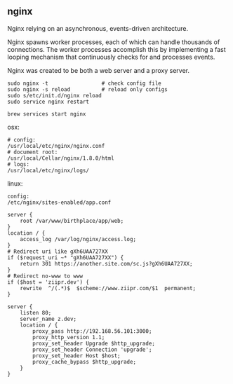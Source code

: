 nginx
-

Nginx relying on an asynchronous, events-driven architecture.

Nginx spawns worker processes, each of which can handle thousands of connections.
The worker processes accomplish this by implementing a fast looping mechanism
that continuously checks for and processes events.

Nginx was created to be both a web server and a proxy server.

````
sudo nginx -t                 # check config file
sudo nginx -s reload          # reload only configs
sudo s/etc/init.d/nginx reload
sudo service nginx restart

brew services start nginx
````

osx:
````
# config:
/usr/local/etc/nginx/nginx.conf
# document root:
/usr/local/Cellar/nginx/1.8.0/html
# logs:
/usr/local/etc/nginx/logs/
````

linux:
````
config:
/etc/nginx/sites-enabled/app.conf
````

````
server {
    root /var/www/birthplace/app/web;
}
location / {
    access_log /var/log/nginx/access.log;
}
# Redirect uri like gXh6UAA727XX
if ($request_uri ~* "gXh6UAA727XX") {
    return 301 https://another.site.com/sc.js?gXh6UAA727XX;
}
# Redirect no-www to www
if ($host = 'ziipr.dev') {
    rewrite  ^/(.*)$  $scheme://www.ziipr.com/$1  permanent;
}
````

````
server {
    listen 80;
    server_name z.dev;
    location / {
        proxy_pass http://192.168.56.101:3000;
        proxy_http_version 1.1;
        proxy_set_header Upgrade $http_upgrade;
        proxy_set_header Connection 'upgrade';
        proxy_set_header Host $host;
        proxy_cache_bypass $http_upgrade;
    }
}
````
